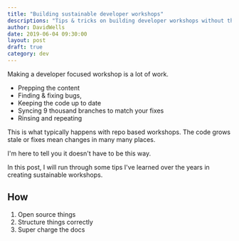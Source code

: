 ```yaml
---
title: "Building sustainable developer workshops"
descriptions: "Tips & tricks on building developer workshops without the hassle, uptime & time"
author: DavidWells
date: 2019-06-04 09:30:00
layout: post
draft: true
category: dev
---
```


Making a developer focused workshop is a lot of work.

- Prepping the content
- Finding & fixing bugs,
- Keeping the code up to date
- Syncing 9 thousand branches to match your fixes
- Rinsing and repeating

This is what typically happens with repo based workshops. The code grows stale or fixes mean changes in many many places.

I'm here to tell you it doesn't have to be this way.

In this post, I will run through some tips I've learned over the years in creating sustainable workshops.

## How

1. Open source things
2. Structure things correctly
3. Super charge the docs
